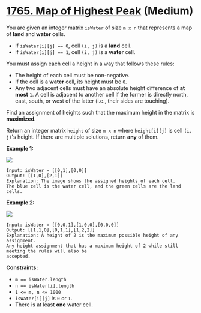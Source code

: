 # [1765. Map of Highest Peak][link] (Medium)

[link]: https://leetcode.com/problems/map-of-highest-peak/

You are given an integer matrix `isWater` of size `m x n` that represents a map of **land** and
**water** cells.

- If `isWater[i][j] == 0`, cell `(i, j)` is a **land** cell.
- If `isWater[i][j] == 1`, cell `(i, j)` is a **water** cell.

You must assign each cell a height in a way that follows these rules:

- The height of each cell must be non-negative.
- If the cell is a **water** cell, its height must be `0`.
- Any two adjacent cells must have an absolute height difference of **at most** `1`. A cell is
adjacent to another cell if the former is directly north, east, south, or west of the latter (i.e.,
their sides are touching).

Find an assignment of heights such that the maximum height in the matrix is **maximized**.

Return an integer matrix  `height` of size  `m x n` where  `height[i][j]` is cell  `(i, j)`'s
height. If there are multiple solutions, return **any** of them.

**Example 1:**

**![](https://assets.leetcode.com/uploads/2021/01/10/screenshot-2021-01-11-at-82045-am.png)**

```
Input: isWater = [[0,1],[0,0]]
Output: [[1,0],[2,1]]
Explanation: The image shows the assigned heights of each cell.
The blue cell is the water cell, and the green cells are the land cells.
```

**Example 2:**

**![](https://assets.leetcode.com/uploads/2021/01/10/screenshot-2021-01-11-at-82050-am.png)**

```
Input: isWater = [[0,0,1],[1,0,0],[0,0,0]]
Output: [[1,1,0],[0,1,1],[1,2,2]]
Explanation: A height of 2 is the maximum possible height of any assignment.
Any height assignment that has a maximum height of 2 while still meeting the rules will also be
accepted.
```

**Constraints:**

- `m == isWater.length`
- `n == isWater[i].length`
- `1 <= m, n <= 1000`
- `isWater[i][j]` is `0` or `1`.
- There is at least **one** water cell.
